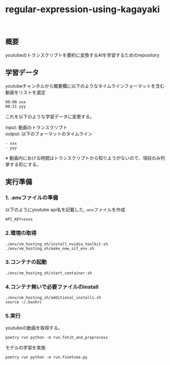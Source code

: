 # regular-expression-using-kagayaki  
　　
## 概要  
youtubeのトランスクリプトを要約に変換するAIを学習するためのrepository  
  
## 学習データ  
youtubeチャンネルから概要欄に以下のようなタイムラインフォーマットを含む動画をリストを選定  
```
00:00 xxx
00:21 yyy
```  
  
これを以下のような学習データに変更する。  
  
input:  動画のトランスクリプト  
output: 以下のフォーマットのタイムライン  
```
- xxx
- yyy
```  
  
※ 動画内における時間はトランスクリプトから知りようがないので、項目のみ列挙する形にする。  
  

## 実行準備  
### 1. .envファイルの準備  
以下のようにyoutube api名を記載した,`.env`ファイルを作成  
```
API_KEY=xxxx
```
  
  
### 2.環境の取得  
```
./env/vm_hosting_sh/install_nvidia_toolkit.sh
./env/vm_hosting_sh/make_new_sif_env.sh
```  
  
### 3.コンテナの起動  
```
./env/vm_hosting_sh/start_container.sh
```  
  
### 4.コンテナ無いで必要ファイルのinstall  
```
./env/vm_hosting_sh/additional_installs.sh 
source ~/.bashrc
```  
  
### 5.実行  
youtubeの動画を取得する。  
```
poetry run python -m run.fetch_and_preprocess
```  
  
モデルの学習を実施  
```
poetry run python -m run.finetune.py
```